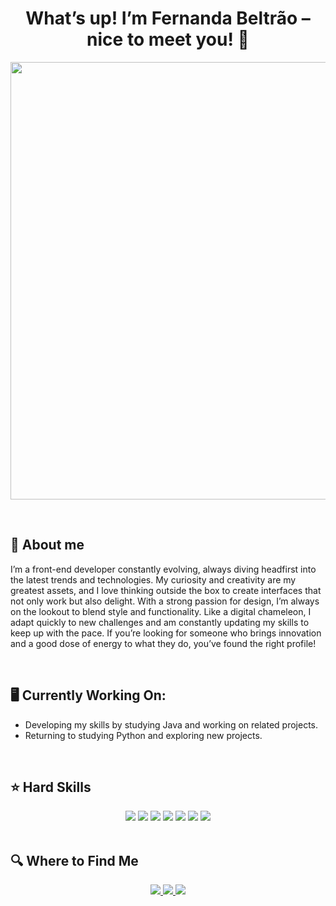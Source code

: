<h1 align="center"> What’s up! I’m Fernanda Beltrão – nice to meet you! 👋 </h1>

<p align="center">
    <img src="https://media0.giphy.com/media/v1.Y2lkPTc5MGI3NjExdXFpemh3bmw2MXI1aGZkd3JyZzZ5b2F6N2x0c2ZjcnU0MTJ2NWpvYiZlcD12MV9pbnRlcm5hbF9naWZfYnlfaWQmY3Q9Zw/VdIOjSRaMYxdS/giphy.gif" width="700">
</p>

<br>

## 🌟 **About me**

I’m a front-end developer constantly evolving, always diving headfirst into the latest trends and technologies. My curiosity and creativity are my greatest assets, and I love thinking outside the box to create interfaces that not only work but also delight. With a strong passion for design, I’m always on the lookout to blend style and functionality. Like a digital chameleon, I adapt quickly to new challenges and am constantly updating my skills to keep up with the pace. If you’re looking for someone who brings innovation and a good dose of energy to what they do, you’ve found the right profile!

<br>

## 🖥️ Currently Working On:

- Developing my skills by studying Java and working on related projects.
- Returning to studying Python and exploring new projects.

<br>

## ⭐️ Hard Skills

<div align="center">
    <img src="https://img.shields.io/badge/html5-%23E34F26.svg?style=for-the-badge&logo=html5&logoColor=white">
    <img src="https://img.shields.io/badge/css3-%231572B6.svg?style=for-the-badge&logo=css3&logoColor=white">
    <img src="https://img.shields.io/badge/JavaScript-323330?style=for-the-badge&logo=javascript&logoColor=F7DF1E">
    <img src="https://img.shields.io/badge/figma-%23F24E1E.svg?style=for-the-badge&logo=figma&logoColor=white">
    <img src="https://img.shields.io/badge/react-%2320232a.svg?style=for-the-badge&logo=react&logoColor=%2361DAFB">
    <img src="https://img.shields.io/badge/SASS-hotpink.svg?style=for-the-badge&logo=SASS&logoColor=white">
    <img src="https://img.shields.io/badge/vuejs-%2335495e.svg?style=for-the-badge&logo=vuedotjs&logoColor=%234FC08D">
</div>

<br>

## 🔍 Where to Find Me

<div align="center">
    <!-- Work Links -->
    <a href="http://www.linkedin.com/in/fernandabeltrao" target="_blank">
        <img src="https://img.shields.io/badge/-LinkedIn-%230077B5?style=for-the-badge&logo=linkedin&logoColor=white" target="_blank">
    </a>
    <a href="mailto:nandabeltraol@gmail.com">
        <img src="https://img.shields.io/badge/Gmail-D14836?style=for-the-badge&logo=gmail&logoColor=white">
    </a>
    <!-- Social Links -->
    <a href="https://www.instagram.com/nandabeltrao_/" target="_blank">
        <img src="https://img.shields.io/badge/-Instagram-%23E4405F?style=for-the-badge&logo=instagram&logoColor=white" target="_blank">
    </a>
</div>
